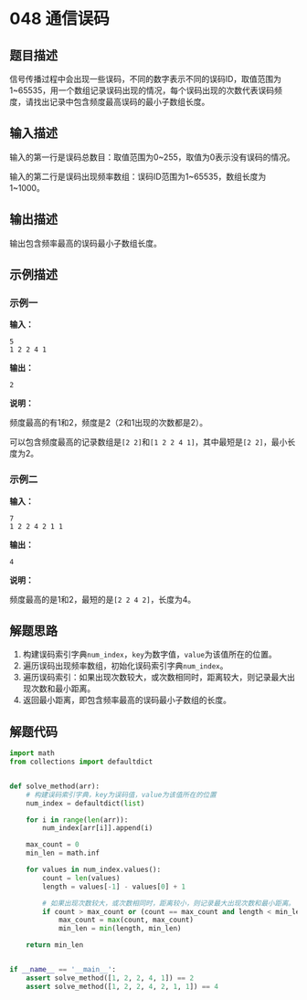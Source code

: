 # 048 通信误码

## 题目描述

信号传播过程中会出现一些误码，不同的数字表示不同的误码ID，取值范围为1\~65535，用一个数组记录误码出现的情况，每个误码出现的次数代表误码频度，请找出记录中包含频度最高误码的最小子数组长度。

## 输入描述

输入的第一行是误码总数目：取值范围为0\~255，取值为0表示没有误码的情况。

输入的第二行是误码出现频率数组：误码ID范围为1\~65535，数组长度为1\~1000。

## 输出描述

输出包含频率最高的误码最小子数组长度。

## 示例描述

### 示例一

**输入：**
```text
5 
1 2 2 4 1
```

**输出：**
```text
2
```

**说明：**  

频度最高的有1和2，频度是2（2和1出现的次数都是2）。

可以包含频度最高的记录数组是`[2 2]`和`[1 2 2 4 1]`，其中最短是`[2 2]`，最小长度为2。

### 示例二

**输入：**
```text
7 
1 2 2 4 2 1 1
```

**输出：**
```text
4
```

**说明：**  

频度最高的是1和2，最短的是`[2 2 4 2]`，长度为4。

## 解题思路

1. 构建误码索引字典`num_index`，`key`为数字值，`value`为该值所在的位置。
2. 遍历误码出现频率数组，初始化误码索引字典`num_index`。
3. 遍历误码索引：如果出现次数较大，或次数相同时，距离较大，则记录最大出现次数和最小距离。
4. 返回最小距离，即包含频率最高的误码最小子数组的长度。

## 解题代码

```python
import math
from collections import defaultdict


def solve_method(arr):
    # 构建误码索引字典，key为误码值，value为该值所在的位置
    num_index = defaultdict(list)

    for i in range(len(arr)):
        num_index[arr[i]].append(i)

    max_count = 0
    min_len = math.inf

    for values in num_index.values():
        count = len(values)
        length = values[-1] - values[0] + 1

        # 如果出现次数较大，或次数相同时，距离较小，则记录最大出现次数和最小距离。
        if count > max_count or (count == max_count and length < min_len):
            max_count = max(count, max_count)
            min_len = min(length, min_len)

    return min_len


if __name__ == '__main__':
    assert solve_method([1, 2, 2, 4, 1]) == 2
    assert solve_method([1, 2, 2, 4, 2, 1, 1]) == 4
```